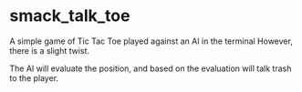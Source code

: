 # smack_talk_toe

A simple game of Tic Tac Toe played against an AI in the terminal
However, there is a slight twist.

The AI will evaluate the position, and based on the evaluation will talk trash to the player.
